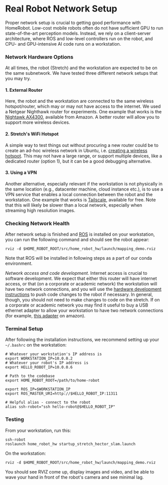 # Real Robot Network Setup

Proper network setup is crucial to getting good performance with HomeRobot. Low-cost mobile robots often do not have sufficient GPU to run state-of-the-art perception models. Instead, we rely on a client-server architecture, where ROS and low-level controllers run on the robot, and CPU- and GPU-intensive AI code runs on a workstation.

### Network Hardware Options

At all times, the robot (Stretch) and the workstation are expected to be on the same subnetwork. We have tested three different network setups that you may try.

#### 1. External Router
Here, the robot and the workstation are connected to the same wireless hotspot/router, which may or may not have access to the internet.
We used a Netgear Nighthawk router for experiments. One example that works is the [Nightawk AX4300](https://www.amazon.com/Netgear-Nighthawk-6-Stream-AX4300-Router/dp/B086ZNJ1J2/), available from Amazon. A better router will allow you to support more wireless devices.

#### 2. Stretch's WiFi Hotspot
A simple way to test things out without procuring a new router could be to create an ad-hoc wireless network in Ubuntu, i.e. [creating a wireless hotspot](https://help.ubuntu.com/stable/ubuntu-help/net-wireless-adhoc.html.en). This may not have a large range, or support multiple devices, like a dedicated router (option 1), but it can be a good debugging alternative.

#### 3. Using a VPN
Another alternative, especially relevant if the workstation is not physically in the same location (e.g., datacenter machine, cloud instance etc.), is to use a VPN service that enables a local connection between the robot and the workstation. One example that works is [Tailscale](https://tailscale.com/), available for free. Note that this will likely be slower than a local network, especially when streaming high resolution images.


### Checking Network Health

After network setup is finished and [ROS](http://wiki.ros.org/noetic) is installed on your workstation, you can run the following command and should see the robot appear:
```
rviz -d $HOME_ROBOT_ROOT/src/home_robot_hw/launch/mapping_demo.rviz
```

Note that ROS will be installed in following steps as a part of our conda environment.

*Network access and code development.* Internet access is crucial to software development. We expect that either this router will have internet access, or that (on a corporate or academic network) the workstation will have two network connections, and you will use the [hardware development instructions](docs/hardware_development.md) to push code changes to the robot if necessary. In general, though, you should not need to make changes to code on the stretch. If on a corporate or academic network you may find it useful to buy a USB ethernet adapter to allow your workstation to have two network connections (for example, [this adapter](https://www.amazon.com/USB-Ethernet-Adapter-Gigabit-Switch/dp/B09GRL3VCN/) on amazon).

### Terminal Setup

After following the installation instructions, we recommend setting up your `~/.bashrc` on the workstation:

```
# Whatever your workstation's IP address is
export WORKSTATION_IP=10.0.0.2
# Whatever your robot's IP address is
export HELLO_ROBOT_IP=10.0.0.6

# Path to the codebase
export HOME_ROBOT_ROOT=/path/to/home-robot

export ROS_IP=$WORKSTATION_IP
export ROS_MASTER_URI=http://$HELLO_ROBOT_IP:11311

# Helpful alias - connect to the robot
alias ssh-robot="ssh hello-robot@$HELLO_ROBOT_IP"
```

### Testing

From your workstation, run this:
```
ssh-robot
roslaunch home_robot_hw startup_stretch_hector_slam.launch
```

On the workstation:
```
rviz -d $HOME_ROBOT_ROOT/src/home_robot_hw/launch/mapping_demo.rviz
```

You should see RVIZ come up, display images and video, and be able to wave your hand in front of the robot's camera and see minimal lag.
